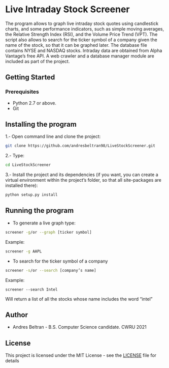# Live Intraday Stock Screener

The program allows to graph live intraday stock quotes using candlestick charts, and some performance indicators, such as simple moving averages, the Relative Strength Index (RSI), and the Volume Price Trend (VPT). The script also allows to search for the ticker symbol of a company given the name of the stock, so that it can be graphed later. The database file contains NYSE and NASDAQ stocks. Intraday data are obtained from Alpha Vantage’s free API. A web crawler and a database manager module are included as part of the project.

## Getting Started
### Prerequisites
* Python 2.7 or above.
* Git

## Installing the program
1.- Open command line and clone the project: 
```bash
git clone https://github.com/andresbeltran98/LiveStockScreener.git
```
2.- Type: 
```bash
cd LiveStockScreener
```
3.- Install the project and its dependencies (if you want, you can create a virtual environment within the project’s folder, so that all site-packages are installed there):
```bash
python setup.py install
```

## Running the program
* To generate a live graph type:
```bash
screener -g/or --graph [ticker symbol]
```
Example:
```bash
screener -g AAPL
```

* To search for the ticker symbol of a company
```bash
screener -s/or --search [company’s name]
```
Example:
```
screener --search Intel
```
Will return a list of all the stocks whose name includes the word “intel”

## Author
* Andres Beltran - B.S. Computer Science candidate. CWRU 2021

## License
This project is licensed under the MIT License - see the [LICENSE](LICENSE) file for details
